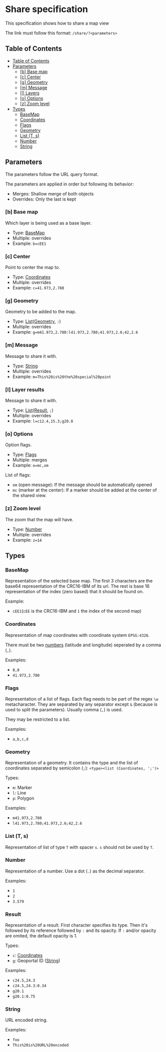 # Share specification
This specification shows how to share a map view

The link must follow this format:
`/share/?<parameters>`




## Table of Contents
  <!--
  TOC generated with gh-md-toc (https://github.com/ekalinin/github-markdown-toc)
  `cat docs/share.md | ~/gh-md-toc -`
  -->
  * [Table of Contents](#table-of-contents)
  * [Parameters](#parameters)
     * [[b] Base map](#b-base-map)
     * [[c] Center](#c-center)
     * [[g] Geometry](#g-geometry)
     * [[m] Message](#m-message)
     * [[l] Layers](#l-layers)
     * [[o] Options](#o-options)
     * [[z] Zoom level](#z-zoom-level)
  * [Types](#types)
     * [BaseMap](#basemap)
     * [Coordinates](#coordinates)
     * [Flags](#flags)
     * [Geometry](#geometry)
     * [List (T, s)](#list-t-s)
     * [Number](#number)
     * [String](#string)



## Parameters
The parameters follow the URL query format.

The parameters are applied in order but following its behavior:
  - Merges: Shallow merge of both objects
  - Overrides: Only the last is kept

### [b] Base map
Which layer is being used as a base layer.
 - Type: [BaseMap](#basemap)
 - Multiple: overrides
 - Example: `b=cEE1`

### [c] Center
Point to center the map to.

  - Type: [Coordinates](#coordinates)
  - Multiple: overrides
  - Example: `c=41.973,2.780`

### [g] Geometry
Geometry to be added to the map.

  - Type: [List](#list)([Geometry](#geometry), `:`)
  - Multiple: overrides
  - Example: `g=m41.973,2.780:l41.973,2.780;41.973,2.6;42,2.6`

### [m] Message
Message to share it with.

  - Type: [String](#string)
  - Multiple: overrides
  - Example: `m=This%20is%20the%20special%20point`

### [l] Layer results
Message to share it with.

  - Type: [List](#list)([Result](#result), `;`)
  - Multiple: overrides
  - Example: `l=c12.4,15.3;g20.8`

### [o] Options
Option flags.

  - Type: [Flags](#flags)
  - Multiple: merges
  - Example: `o=mc,om`

List of flags:
  - `om` (open message): If the message should be automatically opened
  - `mc` (marker at the center): If a marker should be added at the center of the shared view.

### [z] Zoom level
The zoom that the map will have.

  - Type: [Number](#number)
  - Multiple: overrides
  - Example: `z=14`



## Types
### BaseMap
Representation of the selected base map. The first 3 characters are the base64 representation of the CRC16-IBM of its url. The rest is base 16 representation of the index (zero based) that it should be found on.

Example:
 - `cEE1`(`cEE` is the CRC16-IBM and `1` the index of the second map)

### Coordinates
Representation of map coordinates with coordinate system `EPSG:4326`.

There must be two [numbers](#number) (latitude and longitude) seperated by a comma (`,`).

Examples:
  - `0,0`
  - `41.973,2.780`

### Flags
Representation of a list of flags. Each flag needs to be part of the regex `\w` metacharacter. They are separated by any separator except `&` (because is used to split the parameters). Usually comma (`,`) is used.

They may be restricted to a list.

Examples:
 - `a,b,c,d`

### Geometry
Representation of a geometry. It contains the type and the list of coordinates separated by semicolon (`;`): `<type><list (Coordinates, ';')>`

Types:
 - `m`: Marker
 - `l`: Line
 - `p`: Polygon

Examples:
 - `m41.973,2.780`
 - `l41.973,2.780;41.973,2.6;42,2.6`

### List (T, s)
Representation of list of type `T` with spacer `s`. `s` should not be used by `T`.

### Number
Representation of a number. Use a dot (`.`) as the decimal separator.

Examples:
  - `1`
  - `2`
  - `3.579`

### Result
Representation of a result. First character specifies its type. Then it's followed by its reference followed by `:` and its opacity. If `:` and/or opacity are omited, the default opacity is 1.

Types:
 - `c`: [Coordinates](#coordinates)
 - `g`: Geoportal ID ([String](#string))

Examples:
 - `c24.5,24.3`
 - `c24.5,24.3:0.34`
 - `g20.1`
 - `g20.1:0.75`


### String
URL encoded string.

Examples:
 - `foo`
 - `This%20is%20URL%20encoded`
